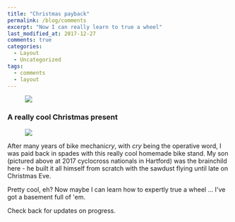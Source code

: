 ```yaml
---
title: "Christmas payback"
permalink: /blog/comments
excerpt: "Now I can really learn to true a wheel"
last_modified_at: 2017-12-27
comments: true
categories:
  - Layout
  - Uncategorized
tags:
  - comments
  - layout
---
```


<figure>
	<img class="resize" src="{{ '/assets/images/ian-cyclocross.png' | absolute_url }}">
</figure>

### A really cool Christmas present

<figure>
  <img class="resize" src="{{ '/assets/images/truing-stand.jpg' | absolute_url }}">
</figure>


After many years of bike mechani*cry*, with *cry* being the operative word, 
I was paid back in spades with this really cool homemade bike stand. My son (pictured above
at 2017 cyclocross nationals in Hartford) was the brainchild here - he built it all himself
from scratch with the sawdust flying until late on Christmas Eve.

Pretty cool, eh? Now maybe I can learn how to expertly true a wheel ... I've got a basement full of 'em. 

Check back for updates on progress. 